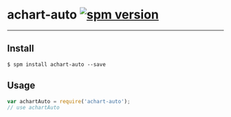 # achart-auto [![spm version](http://spmjs.io/badge/achart-auto)](http://spmjs.io/package/achart-auto)

---



## Install

```
$ spm install achart-auto --save
```

## Usage

```js
var achartAuto = require('achart-auto');
// use achartAuto
```
